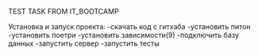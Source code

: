 TEST TASK FROM IT_BOOTCAMP

Установка и запуск проекта:
-скачать код с гитхаба
-установить питон
-установить поетри
-установить зависимости(9)
-подключить базу данных
-запустить сервер
-запустить тесты